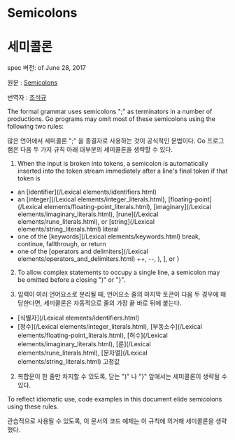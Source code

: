 # Semicolons

# 세미콜론

spec 버전: of June 28, 2017

원문 : [Semicolons](https://golang.org/ref/spec#Semicolons)

번역자 : [조석규](@ezaurum)


The formal grammar uses semicolons ";" as terminators in a number of productions. Go programs may omit most of these semicolons using the following two rules:

많은 언어에서 세미콜론 ";" 을 종결자로 사용하는 것이 공식적인 문법이다. Go 프로그램은 다음 두 가지 규칙 아래 대부분의 세미콜론을 생략할 수 있다.


1. When the input is broken into tokens, a semicolon is automatically inserted into the token stream immediately after a line's final token if that token is
  + an [identifier](/Lexical elements/identifiers.html)
  + an [integer](/Lexical elements/integer_literals.html), [floating-point](/Lexical elements/floating-point_literals.html), [imaginary](/Lexical elements/imaginary_literals.html), [rune](/Lexical elements/rune_literals.html), or [string](/Lexical elements/string_literals.html) literal
  + one of the [keywords](/Lexical elements/keywords.html) break, continue, fallthrough, or return
  + one of the [operators and delimiters](/Lexical elements/operators_and_delimiters.html) ++, --, ), ], or }
2. To allow complex statements to occupy a single line, a semicolon may be omitted before a closing ")" or "}".

1. 입력이 여러 언어요소로 분리될 때, 언어요소 줄의 마지막 토큰이 다음 두 경우에 해당한다면, 세미콜론은 자동적으로 줄의 가장 끝 바로 뒤에 붙는다.
  + [식별자](/Lexical elements/identifiers.html)
  + [정수](/Lexical elements/integer_literals.html), [부동소수](/Lexical elements/floating-point_literals.html), [허수](/Lexical elements/imaginary_literals.html), [룬](/Lexical elements/rune_literals.html), [문자열](/Lexical elements/string_literals.html) 고정값
2. 복합문이 한 줄만 차지할 수 있도록, 닫는 ")" 나 "}" 앞에서는 세미콜론이 생략될 수 있다.

To reflect idiomatic use, code examples in this document elide semicolons using these rules.

관습적으로 사용될 수 있도록, 이 문서의 코드 예제는 이 규칙에 의거해 세미콜론을 생략했다.
